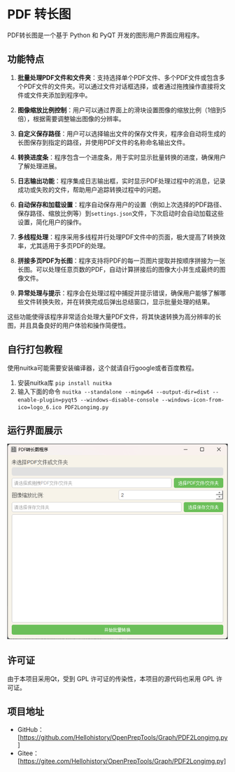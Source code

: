 # PDF 转长图

PDF转长图是一个基于 Python 和 PyQT 开发的图形用户界面应用程序。

## 功能特点

1. **批量处理PDF文件和文件夹**：支持选择单个PDF文件、多个PDF文件或包含多个PDF文件的文件夹。可以通过文件对话框选择，或者通过拖拽操作直接将文件或文件夹添加到程序中。

2. **图像缩放比例控制**：用户可以通过界面上的滑块设置图像的缩放比例（1倍到5倍），根据需要调整输出图像的分辨率。

3. **自定义保存路径**：用户可以选择输出文件的保存文件夹，程序会自动将生成的长图保存到指定的路径，并使用PDF文件的名称命名输出文件。

4. **转换进度条**：程序包含一个进度条，用于实时显示批量转换的进度，确保用户了解处理进展。

5. **日志输出功能**：程序集成日志输出框，实时显示PDF处理过程中的消息，记录成功或失败的文件，帮助用户追踪转换过程中的问题。

6. **自动保存和加载设置**：程序自动保存用户的设置（例如上次选择的PDF路径、保存路径、缩放比例等）到`settings.json`文件，下次启动时会自动加载这些设置，简化用户的操作。

7. **多线程处理**：程序采用多线程并行处理PDF文件中的页面，极大提高了转换效率，尤其适用于多页PDF的处理。

8. **拼接多页PDF为长图**：程序支持将PDF的每一页图片提取并按顺序拼接为一张长图。可以处理任意页数的PDF，自动计算拼接后的图像大小并生成最终的图像文件。

9. **异常处理与提示**：程序会在处理过程中捕捉并提示错误，确保用户能够了解哪些文件转换失败，并在转换完成后弹出总结窗口，显示批量处理的结果。

这些功能使得该程序非常适合处理大量PDF文件，将其快速转换为高分辨率的长图，并且具备良好的用户体验和操作简便性。

## 自行打包教程
使用nuitka可能需要安装编译器，这个就请自行google或者百度教程。

1. 安装nuitka库
``
pip install nuitka
``
2. 输入下面的命令
``
nuitka --standalone --mingw64 --output-dir=dist --enable-plugin=pyqt5 --windows-disable-console --windows-icon-from-ico=logo_6.ico PDF2Longimg.py
``

## 运行界面展示

![PDF转长图](image/PDF转长图.png)

## 许可证

由于本项目采用Qt，受到 GPL 许可证的传染性，本项目的源代码也采用 GPL 许可证。

## 项目地址

- GitHub：[https://github.com/Hellohistory/OpenPrepTools/Graph/PDF2Longimg.py]
- Gitee：[https://gitee.com/Hellohistory/OpenPrepTools/Graph/PDF2Longimg.py]
